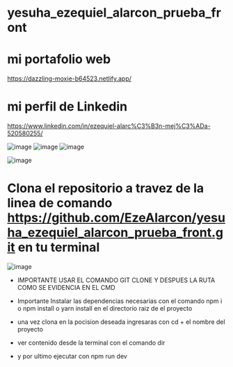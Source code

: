 # yesuha_ezequiel_alarcon_prueba_front

# mi portafolio web  

https://dazzling-moxie-b64523.netlify.app/

#  mi perfil de Linkedin

https://www.linkedin.com/in/ezequiel-alarc%C3%B3n-mej%C3%ADa-520580255/

![image](https://github.com/EzeAlarcon/yesuha_ezequiel_alarcon_prueba_front/assets/138638611/76d398d4-08f4-4c67-8d00-46d327819323)    ![image](https://github.com/EzeAlarcon/yesuha_ezequiel_alarcon_prueba_front/assets/138638611/66ce412b-2db7-4d00-add6-cf597c6c4d64)  ![image](https://github.com/EzeAlarcon/yesuha_ezequiel_alarcon_prueba_front/assets/138638611/eac10112-abfe-4e9a-9761-496d95fa3628)



![image](https://github.com/EzeAlarcon/yesuha_ezequiel_alarcon_prueba_front/assets/138638611/3982c38b-5e00-424e-865f-2e184013018f)



# Clona el repositorio a travez de la linea de comando  https://github.com/EzeAlarcon/yesuha_ezequiel_alarcon_prueba_front.git en tu terminal 

![image](https://github.com/EzeAlarcon/yesuha_ezequiel_alarcon_prueba_front/assets/138638611/b1740e76-6707-4cd4-8448-9d0bfdcbed57)


* IMPORTANTE USAR EL COMANDO GIT CLONE Y DESPUES LA RUTA COMO SE EVIDENCIA EN EL CMD

*  Importante Instalar las dependencias necesarias con el comando npm i o npm install o yarn install en el directorio raiz de el proyecto 

* una vez clona en la pocision deseada ingresaras con cd + el nombre del proyecto

* ver contenido desde la terminal con el comando dir

* y por ultimo ejecutar con npm run dev 
